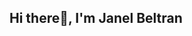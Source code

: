 ## Hi there👋, I'm Janel Beltran

<!--
**BeltranJ/BeltranJ** is a ✨ _special_ ✨ repository because its `README.md` (this file) appears on your GitHub profile.

Here are some ideas to get you started:

🎓**About me**
- 💻 BSIT Student at Laguna State Polytechnic University
- 🌱 Currently learning Python, C#, and HTML
- 🎯 Goal: To become a skilled Web and Mobile Application Developer
- 📚 Interested in Software Development and UI/UX Design

🚀**Skills**
- Languages: Python and C#
- Framework/Tools: Github and Codechum
- Others: Database Management, Web Development Basics

📌**Current Projects**
- 📑 Learning Git and GitHub for version control
- 🔨 Developing practice projects in Python 
- 🌐 Creating Website using UI/UX Design/Figma

📫**Connect with Me**
- 📧/email: beltranjanelfae02@gmail.com
- 📘/fb: Janel Fae Oliva
